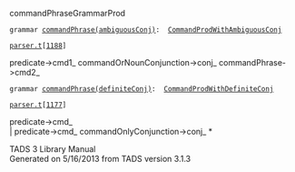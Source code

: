 <span class="title">commandPhrase</span><span class="type">GrammarProd</span>

`grammar `<span class="classExtLink">[`commandPhrase(ambiguousConj)`](../object/commandPhrase(ambiguousConj).html)</span>` :   `[`CommandProdWithAmbiguousConj`](../object/CommandProdWithAmbiguousConj.html)

[`parser.t`](../file/parser.t.html)`[`[`1188`](../source/parser.t.html#1188)`]`

<div class="gramrule">

predicate-\>cmd1\_ commandOrNounConjunction-\>conj\_
commandPhrase-\>cmd2\_  

</div>

`grammar `<span class="classExtLink">[`commandPhrase(definiteConj)`](../object/commandPhrase(definiteConj).html)</span>` :   `[`CommandProdWithDefiniteConj`](../object/CommandProdWithDefiniteConj.html)

[`parser.t`](../file/parser.t.html)`[`[`1177`](../source/parser.t.html#1177)`]`

<div class="gramrule">

predicate-\>cmd\_  
\| predicate-\>cmd\_ commandOnlyConjunction-\>conj\_ \*  

</div>

<div class="ftr">

TADS 3 Library Manual  
Generated on 5/16/2013 from TADS version 3.1.3

</div>
